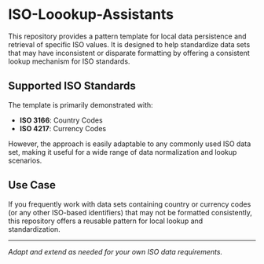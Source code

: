 # ISO-Loookup-Assistants

This repository provides a pattern template for local data persistence and retrieval of specific ISO values. It is designed to help standardize data sets that may have inconsistent or disparate formatting by offering a consistent lookup mechanism for ISO standards.

## Supported ISO Standards

The template is primarily demonstrated with:
- **ISO 3166**: Country Codes
- **ISO 4217**: Currency Codes

However, the approach is easily adaptable to any commonly used ISO data set, making it useful for a wide range of data normalization and lookup scenarios.

## Use Case

If you frequently work with data sets containing country or currency codes (or any other ISO-based identifiers) that may not be formatted consistently, this repository offers a reusable pattern for local lookup and standardization.

---

*Adapt and extend as needed for your own ISO data requirements.*
